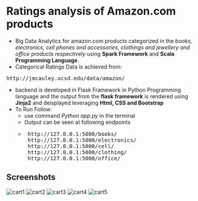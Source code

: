 # Ratings analysis of Amazon.com products
* Big Data Analytics for amazon.com products categorized in the _books, electronics, cell phones and accessories, clothings and jewellery and office products respectively_ using __Spark Framework__ and __Scala Programming Language__.  
* Categorical Ratings Data is achieved from:
<pre>
http://jmcauley.ucsd.edu/data/amazon/
</pre>
* backend is developed in Flask Framework in Python Programming language and the output from the __flask framework__ is rendered using __Jinja2__ and deisplayed leveraging __Html, CSS and Bootstrap__
* To Run Follow:
  * use command _Python app.py_ in the terminal
  * Output can be seen at following endpoints
  * <pre> http://127.0.0.1:5000/books/
     http://127.0.0.1:5000/electronics/
     http://127.0.0.1:5000/cell/
     http://127.0.0.1:5000/clothing/
     http://127.0.0.1:5000/office/
  </pre>
## Screenshots
![cart1](https://cloud.githubusercontent.com/assets/15700993/26024056/0106d7f0-37e7-11e7-9f76-c2a3b948955c.png)
![cart2](https://cloud.githubusercontent.com/assets/15700993/26024053/0104b20e-37e7-11e7-92af-98db4c5078b4.png)
![cart3](https://cloud.githubusercontent.com/assets/15700993/26024055/01062ff8-37e7-11e7-8182-e9cc7c2b4a7d.png)
![cart4](https://cloud.githubusercontent.com/assets/15700993/26024054/0105c37e-37e7-11e7-839f-3677bd55e43c.png)
![cart5](https://cloud.githubusercontent.com/assets/15700993/26024052/0104670e-37e7-11e7-9df0-5c2c9a9837cb.png)
